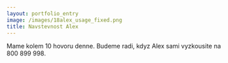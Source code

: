 ```yaml
---
layout: portfolio_entry
image: /images/18alex_usage_fixed.png
title: Navstevnost Alex 
---
```

Mame kolem 10 hovoru denne. Budeme radi,  kdyz Alex sami vyzkousite na 800 899 998.
